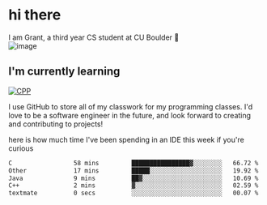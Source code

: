
# hi there

I am Grant, a third year CS student at CU Boulder 👋  
![image](https://assets-sports.thescore.com/football/team/164/logo.png)

## I'm currently learning
[![CPP](https://skillicons.dev/icons?i=java,cpp,ts)](https://skillicons.dev)

I use GitHub to store all of my classwork for my programming classes.
I'd love to be a software engineer in the future, and look forward to creating and contributing to projects!

here is how much time I've been spending in an IDE this week if you're curious
<!--START_SECTION:waka-->

```txt
C                 58 mins         ████████████████▓░░░░░░░░   66.72 %
Other             17 mins         █████░░░░░░░░░░░░░░░░░░░░   19.92 %
Java              9 mins          ██▓░░░░░░░░░░░░░░░░░░░░░░   10.69 %
C++               2 mins          ▓░░░░░░░░░░░░░░░░░░░░░░░░   02.59 %
textmate          0 secs          ░░░░░░░░░░░░░░░░░░░░░░░░░   00.07 %
```

<!--END_SECTION:waka-->

<!---
gnestr/gnestr is a ✨ special ✨ repository because its `README.md` (this file) appears on your GitHub profile.
You can click the Preview link to take a look at your changes.
--->
